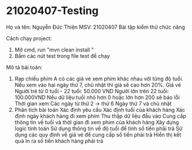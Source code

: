 ﻿# 21020407-Testing

Họ và tên: Nguyễn Đức Thiện
MSV: 21020407
Bài tập kiểm thử chức năng

Cách chạy project:

1. Mở cmd, run "mvn clean install "
2. Bấm các nút test trong file test để chạy

Mô tả bài toán: 
1. Rạp chiếu phim A có các giá vé xem phim khác nhau với từng độ tuổi. Nếu xem vào hai ngày thứ 7, chủ nhật thì giá sẽ cao hơn 20%.
  Giá vé
    Người trẻ từ 0 tuổi - 22 tuổi: 50.000 VND
    Người lớn trên 22 tuổi: 100.000VND
    Nếu dữ liệu tuổi nhỏ hơn 0 hoặc lớn hơn 200 sẽ báo lỗi
  Thời gian xem
    Các ngày từ thứ 2 -> thứ 6
    Ngày thứ 7 và chủ nhật
2. Phân tích bài toán
  Xác định yêu cầu
    Xác định tuổi của khách hàng
    Xác định ngày khách hàng đi xem phim
  Thu thập dữ liệu đầu vào
    Cung cấp thông tin về tuổi và thời gian đi xem phim của khách hàng
  Xây dựng logic tính toán
    Sử dụng thông tin về độ tuổi để tính số tiền phải trả
    Sử dụng các quy định về giá vé để cung cấp số tiền phải trả
  Hiển thị kết quả
    In ra số tiền khách hàng phải trả
